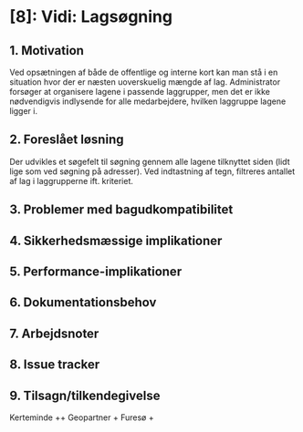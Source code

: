 # [8]: Vidi: Lagsøgning

## 1. Motivation
Ved opsætningen af både de offentlige og interne kort kan man stå i en situation hvor der er næsten uoverskuelig mængde af lag. Administrator forsøger at organisere lagene i passende laggrupper, men det er ikke nødvendigvis indlysende for alle medarbejdere, hvilken laggruppe lagene ligger i.
	
## 2. Foreslået løsning
Der udvikles et søgefelt til søgning gennem alle lagene tilknyttet siden (lidt lige som ved søgning på adresser). Ved indtastning af tegn, filtreres antallet af lag i laggrupperne ift. kriteriet.

## 3. Problemer med bagudkompatibilitet

## 4. Sikkerhedsmæssige implikationer

## 5. Performance-implikationer

## 6. Dokumentationsbehov

## 7. Arbejdsnoter

## 8. Issue tracker  

## 9. Tilsagn/tilkendegivelse
Kerteminde ++
Geopartner +
Furesø +
